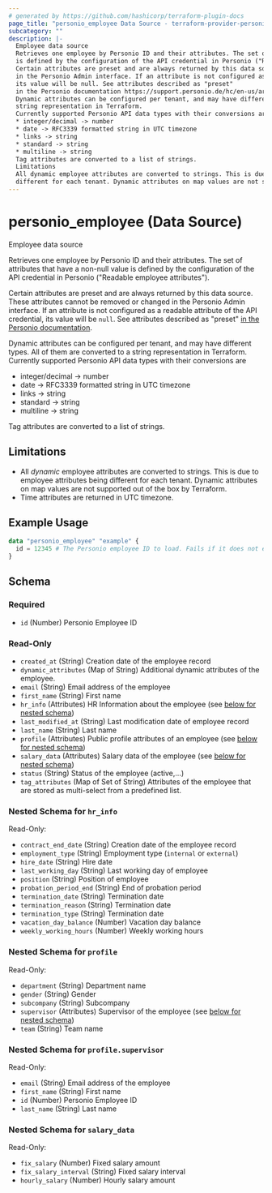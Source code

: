 ```yaml
---
# generated by https://github.com/hashicorp/terraform-plugin-docs
page_title: "personio_employee Data Source - terraform-provider-personio"
subcategory: ""
description: |-
  Employee data source
  Retrieves one employee by Personio ID and their attributes. The set of attributes that have a non-null value
  is defined by the configuration of the API credential in Personio ("Readable employee attributes").
  Certain attributes are preset and are always returned by this data source. These attributes cannot be removed or changed
  in the Personio Admin interface. If an attribute is not configured as a readable attribute of the API credential,
  its value will be null. See attributes described as "preset"
  in the Personio documentation https://support.personio.de/hc/en-us/articles/115002250165-Best-Practice-Sections-and-Attributes.
  Dynamic attributes can be configured per tenant, and may have different types. All of them are converted to a
  string representation in Terraform.
  Currently supported Personio API data types with their conversions are
  * integer/decimal -> number
  * date -> RFC3339 formatted string in UTC timezone
  * links -> string
  * standard -> string
  * multiline -> string
  Tag attributes are converted to a list of strings.
  Limitations
  All dynamic employee attributes are converted to strings. This is due to employee attributes being
  different for each tenant. Dynamic attributes on map values are not supported out of the box by Terraform.Time attributes are returned in UTC timezone.
---
```


# personio_employee (Data Source)

Employee data source

Retrieves one employee by Personio ID and their attributes. The set of attributes that have a non-null value
is defined by the configuration of the API credential in Personio ("Readable employee attributes").

Certain attributes are preset and are always returned by this data source. These attributes cannot be removed or changed
in the Personio Admin interface. If an attribute is not configured as a readable attribute of the API credential,
its value will be `null`. See attributes described as "preset"
[in the Personio documentation](https://support.personio.de/hc/en-us/articles/115002250165-Best-Practice-Sections-and-Attributes).

Dynamic attributes can be configured per tenant, and may have different types. All of them are converted to a
string representation in Terraform.
Currently supported Personio API data types with their conversions are
* integer/decimal -> number
* date -> RFC3339 formatted string in UTC timezone
* links -> string
* standard -> string
* multiline -> string

Tag attributes are converted to a list of strings.

## Limitations

- All *dynamic* employee attributes are converted to strings. This is due to employee attributes being
  different for each tenant. Dynamic attributes on map values are not supported out of the box by Terraform.
- Time attributes are returned in UTC timezone.

## Example Usage

```terraform
data "personio_employee" "example" {
  id = 12345 # The Personio employee ID to load. Fails if it does not exist
}
```

<!-- schema generated by tfplugindocs -->
## Schema

### Required

- `id` (Number) Personio Employee ID

### Read-Only

- `created_at` (String) Creation date of the employee record
- `dynamic_attributes` (Map of String) Additional dynamic attributes of the employee.
- `email` (String) Email address of the employee
- `first_name` (String) First name
- `hr_info` (Attributes) HR Information about the employee (see [below for nested schema](#nestedatt--hr_info))
- `last_modified_at` (String) Last modification date of employee record
- `last_name` (String) Last name
- `profile` (Attributes) Public profile attributes of an employee (see [below for nested schema](#nestedatt--profile))
- `salary_data` (Attributes) Salary data of the employee (see [below for nested schema](#nestedatt--salary_data))
- `status` (String) Status of the employee (active,...)
- `tag_attributes` (Map of Set of String) Attributes of the employee that are stored as multi-select from a predefined list.

<a id="nestedatt--hr_info"></a>
### Nested Schema for `hr_info`

Read-Only:

- `contract_end_date` (String) Creation date of the employee record
- `employment_type` (String) Employment type (`internal` or `external`)
- `hire_date` (String) Hire date
- `last_working_day` (String) Last working day of employee
- `position` (String) Position of employee
- `probation_period_end` (String) End of probation period
- `termination_date` (String) Termination date
- `termination_reason` (String) Termination date
- `termination_type` (String) Termination date
- `vacation_day_balance` (Number) Vacation day balance
- `weekly_working_hours` (Number) Weekly working hours


<a id="nestedatt--profile"></a>
### Nested Schema for `profile`

Read-Only:

- `department` (String) Department name
- `gender` (String) Gender
- `subcompany` (String) Subcompany
- `supervisor` (Attributes) Supervisor of the employee (see [below for nested schema](#nestedatt--profile--supervisor))
- `team` (String) Team name

<a id="nestedatt--profile--supervisor"></a>
### Nested Schema for `profile.supervisor`

Read-Only:

- `email` (String) Email address of the employee
- `first_name` (String) First name
- `id` (Number) Personio Employee ID
- `last_name` (String) Last name



<a id="nestedatt--salary_data"></a>
### Nested Schema for `salary_data`

Read-Only:

- `fix_salary` (Number) Fixed salary amount
- `fix_salary_interval` (String) Fixed salary interval
- `hourly_salary` (Number) Hourly salary amount


